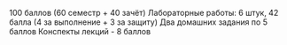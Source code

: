 100 баллов (60 семестр + 40 зачёт)
Лабораторные работы: 6 штук, 42 балла (4 за выполнение + 3 за защиту)
Два домашних задания по 5 баллов
Конспекты лекций - 8 баллов
